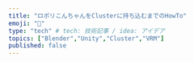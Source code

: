 ```yaml
---
title: "ロポリこんちゃんをClusterに持ち込むまでのHowTo"
emoji: "🐡"
type: "tech" # tech: 技術記事 / idea: アイデア
topics: ["Blender","Unity","Cluster","VRM"]
published: false
---
```

